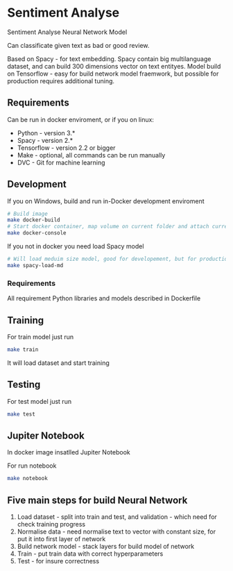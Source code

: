 # Sentiment Analyse

Sentiment Analyse Neural Network Model

Can classificate given text as bad or good review.

Based on Spacy - for text embedding. Spacy contain big multilanguage dataset, and can build 300 dimensions vector on text entityes.
Model build on Tensorflow - easy for build network model fraemwork, but possible for production requires additional tuning.

## Requirements

Can be run in docker enviroment, or if you on linux:

* Python - version 3.*
* Spacy - version 2.*
* Tensorflow - version 2.2 or bigger
* Make - optional, all commands can be run manually
* DVC - Git for machine learning

## Development

If you on Windows, build and run in-Docker development enviroment

```bash
# Build image
make docker-build
# Start docker container, map volume on current folder and attach current console
make docker-console
```

If you not in docker you need load Spacy model

```bash
# Will load meduim size model, good for developement, but for production better load lardger
make spacy-load-md
```

### Requirements

All requirement Python libraries and models described in Dockerfile

## Training

For train model just run

```bash
make train
```

It will load dataset and start training

## Testing

For test model just run

```bash
make test
```

## Jupiter Notebook

In docker image insatlled Jupiter Notebook

For run notebook

```bash
make notebook
```

## Five main steps for build Neural Network

1) Load dataset - split into train and test, and validation - which need for check training progress
2) Normalise data - need normalise text to vector with constant size, for put it into first layer of network
3) Build network model - stack layers for build model of network
4) Train - put train data with correct hyperparameters
5) Test - for insure correctness
